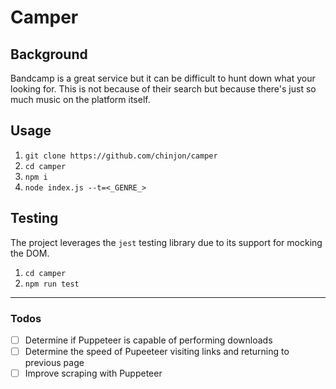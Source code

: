 # Camper

## Background

Bandcamp is a great service but it can be difficult to hunt down what your looking for. This is not because of their search but because there's just so much music on the platform itself.

## Usage

1. `git clone https://github.com/chinjon/camper`
2. `cd camper`
3. `npm i`
4. `node index.js --t=<_GENRE_>`

## Testing

The project leverages the `jest` testing library due to its support for mocking the DOM.

1. `cd camper`
2. `npm run test`

***

### Todos

- [ ] Determine if Puppeteer is capable of performing downloads
- [ ] Determine the speed of Pupeeteer visiting links and returning to previous page
- [ ] Improve scraping with Puppeteer
